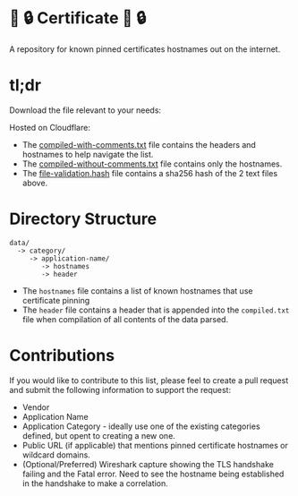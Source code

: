 # :pushpin: :lock: Certificate :pushpin: :lock:
A repository for known pinned certificates hostnames out on the internet.

# tl;dr
Download the file relevant to your needs:

Hosted on Cloudflare:
* The [compiled-with-comments.txt](https://files.nolanrumble.com/pinned-certificates/compiled-with-comments.txt) file contains the headers and hostnames to help navigate the list.
* The [compiled-without-comments.txt](https://files.nolanrumble.com/pinned-certificates/compiled-without-comments.txt) file contains only the hostnames.
* The [file-validation.hash](https://files.nolanrumble.com/pinned-certificates/file-validation.hash) file contains a sha256 hash of the 2 text files above.

# Directory Structure
```
data/
  -> category/
     -> application-name/
        -> hostnames
        -> header
```
* The `hostnames` file contains a list of known hostnames that use certificate pinning
* The `header` file contains a header that is appended into the `compiled.txt` file when compilation of all contents of the data parsed.


# Contributions
If you would like to contribute to this list, please feel to create a pull request and submit the following information to support the request:
* Vendor
* Application Name
* Application Category - ideally use one of the existing categories defined, but opent to creating a new one.
* Public URL (if applicable) that mentions pinned certificate hostnames or wildcard domains.
* (Optional/Preferred) Wireshark capture showing the TLS handshake failing and the Fatal error. Need to see the hostname being established in the handshake to make a correlation.
